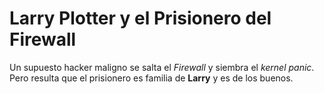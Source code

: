 
# Larry Plotter y el Prisionero del Firewall

Un supuesto hacker maligno se salta el *Firewall* y siembra el *kernel panic*.
Pero resulta que el prisionero es familia de **Larry** y es de los buenos.
